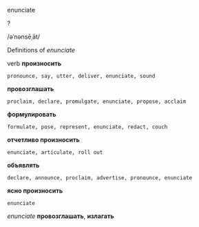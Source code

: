 enunciate

?

/əˈnənsēˌāt/

Definitions of _enunciate_

verb
**произносить**

    pronounce, say, utter, deliver, enunciate, sound
**провозглашать**

    proclaim, declare, promulgate, enunciate, propose, acclaim
**формулировать**

    formulate, pose, represent, enunciate, redact, couch
**отчетливо произносить**

    enunciate, articulate, roll out
**объявлять**

    declare, announce, proclaim, advertise, pronounce, enunciate
**ясно произносить**

    enunciate

_enunciate_
**провозглашать**, **излагать**